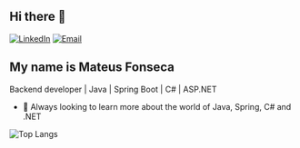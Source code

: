 ## Hi there 👋

[![LinkedIn](https://img.shields.io/badge/LinkedIn-blue?style=flat-square&logo=linkedin)](https://www.linkedin.com/in/mateus-fprog/)
[![Email](https://img.shields.io/badge/Email-D14836?style=flat-square&logo=gmail&logoColor=white)](mailto:mateus102006@hotmail.com)

## My name is Mateus Fonseca 
Backend developer | Java | Spring Boot | C# | ASP.NET

- 🌱 Always looking to learn more about the world of Java, Spring, C# and .NET
  
![Top Langs](https://github-readme-stats.vercel.app/api/top-langs/?username=mateusf-prog&layout=compact)

